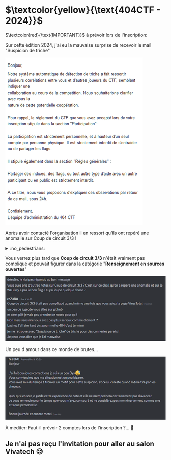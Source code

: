 # $\textcolor{yellow}{\text{404CTF - 2024}}$



$\textcolor{red}{\text{IMPORTANT}}$ à prévoir lors de l'inscription:

Sur cette édition 2024, j'ai eu la mauvaise surprise de recevoir le mail "Suspicion de triche"

![Mail](https://github.com/ReZ3R0/404CTF-2024/blob/main/Images/Mail.png?raw=true)

Après avoir contacté l'organisation il en ressort qu'ils ont repéré une anomalie sur Coup de circuit 3/3 !

<details><summary>:no_pedestrians:</summary>
Ou une personne jalouse parceque vous êtes devant elle sur Root-Me ? (on ne sais jamais !) :joy:
</details>

Vous verrez plus tard que **Coup de circuit 3/3** n'était vraiment pas compliqué et pouvait figurer dans la catégorie "**Renseignement en sources ouvertes**"

![Discord](https://github.com/ReZ3R0/404CTF-2024/blob/main/Images/Discord.png?raw=true)

Un peu d'amour dans ce monde de brutes...

![Discord02](https://github.com/ReZ3R0/404CTF-2024/blob/main/Images/Discord02.png?raw=true)

À méditer: Faut-il prévoir 2 comptes lors de l'inscription ?... :eyes:

## Je n'ai pas reçu l'invitation pour aller au salon Vivatech :disappointed_relieved:
